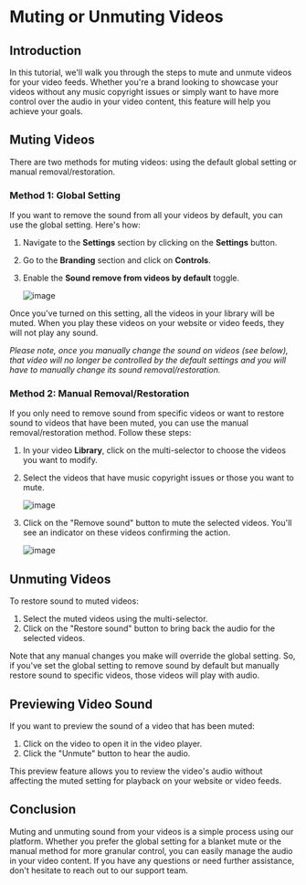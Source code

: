 # Muting or Unmuting Videos

## Introduction

In this tutorial, we'll walk you through the steps to mute and unmute videos for your video feeds. Whether you're a brand looking to showcase your videos without any music copyright issues or simply want to have more control over the audio in your video content, this feature will help you achieve your goals.

## Muting Videos

There are two methods for muting videos: using the default global setting or manual removal/restoration.

### Method 1: Global Setting

If you want to remove the sound from all your videos by default, you can use the global setting. Here's how:

1. Navigate to the **Settings** section by clicking on the **Settings** button.
2. Go to the **Branding** section and click on **Controls**.
3. Enable the **Sound remove from videos by default** toggle.

   ![image](https://github.com/user-attachments/assets/10f68010-da0c-4d30-83e6-bc255af0356a)

Once you've turned on this setting, all the videos in your library will be muted. When you play these videos on your website or video feeds, they will not play any sound.

*Please note, once you manually change the sound on videos (see below), that video will no longer be controlled by the default settings and you will have to manually change its sound removal/restoration.*

### Method 2: Manual Removal/Restoration

If you only need to remove sound from specific videos or want to restore sound to videos that have been muted, you can use the manual removal/restoration method. Follow these steps:

1. In your video **Library**, click on the multi-selector to choose the videos you want to modify.
2. Select the videos that have music copyright issues or those you want to mute.

   ![image](https://github.com/user-attachments/assets/47aed21a-e17b-444f-8700-13aa604e8dd0)

3. Click on the "Remove sound" button to mute the selected videos. You'll see an indicator on these videos confirming the action.

   ![image](https://github.com/user-attachments/assets/6fe56da9-92d0-43c3-8d1f-8429dbf36ec4)

## Unmuting Videos

To restore sound to muted videos:

1. Select the muted videos using the multi-selector.
2. Click on the "Restore sound" button to bring back the audio for the selected videos.

Note that any manual changes you make will override the global setting. So, if you've set the global setting to remove sound by default but manually restore sound to specific videos, those videos will play with audio.

## Previewing Video Sound

If you want to preview the sound of a video that has been muted:

1. Click on the video to open it in the video player.
2. Click the "Unmute" button to hear the audio.

This preview feature allows you to review the video's audio without affecting the muted setting for playback on your website or video feeds.

## Conclusion

Muting and unmuting sound from your videos is a simple process using our platform. Whether you prefer the global setting for a blanket mute or the manual method for more granular control, you can easily manage the audio in your video content. If you have any questions or need further assistance, don't hesitate to reach out to our support team.
